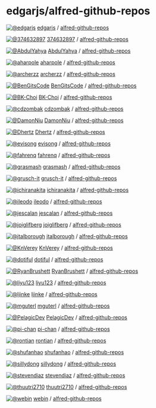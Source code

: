 # edgarjs/alfred-github-repos

[![@edgarjs](https://avatars.githubusercontent.com/u/12443?s=32&v=4)](https://github.com/edgarjs) [edgarjs](https://github.com/edgarjs) / [alfred-github-repos]()

[![@374632897](https://avatars.githubusercontent.com/u/15151718?s=32&v=4)](https://github.com/374632897) [374632897](https://github.com/374632897) / [alfred-github-repos](https://github.com/374632897/alfred-github-repos)

[![@AbdulYahya](https://avatars.githubusercontent.com/u/33635135?s=32&v=4)](https://github.com/AbdulYahya) [AbdulYahya](https://github.com/AbdulYahya) / [alfred-github-repos](https://github.com/AbdulYahya/alfred-github-repos)

[![@aharpole](https://avatars.githubusercontent.com/u/507570?s=32&v=4)](https://github.com/aharpole) [aharpole](https://github.com/aharpole) / [alfred-github-repos](https://github.com/aharpole/alfred-github-repos)

[![@archerzz](https://avatars.githubusercontent.com/u/4516?s=32&v=4)](https://github.com/archerzz) [archerzz](https://github.com/archerzz) / [alfred-github-repos](https://github.com/archerzz/alfred-github-repos)

[![@BenGitsCode](https://avatars.githubusercontent.com/u/16841950?s=32&v=4)](https://github.com/BenGitsCode) [BenGitsCode](https://github.com/BenGitsCode) / [alfred-github-repos](https://github.com/BenGitsCode/alfred-github-repos)

[![@BK-Choi](https://avatars.githubusercontent.com/u/17318061?s=32&v=4)](https://github.com/BK-Choi) [BK-Choi](https://github.com/BK-Choi) / [alfred-github-repos](https://github.com/BK-Choi/alfred-github-repos)

[![@cdzombak](https://avatars.githubusercontent.com/u/102904?s=32&v=4)](https://github.com/cdzombak) [cdzombak](https://github.com/cdzombak) / [alfred-github-repos](https://github.com/cdzombak/alfred-github-repos)

[![@DamonNiu](https://avatars.githubusercontent.com/u/30583842?s=32&v=4)](https://github.com/DamonNiu) [DamonNiu](https://github.com/DamonNiu) / [alfred-github-repos](https://github.com/DamonNiu/alfred-github-repos)

[![@Dhertz](https://avatars.githubusercontent.com/u/1764702?s=32&v=4)](https://github.com/Dhertz) [Dhertz](https://github.com/Dhertz) / [alfred-github-repos](https://github.com/Dhertz/alfred-github-repos)

[![@evisong](https://avatars.githubusercontent.com/u/651208?s=32&v=4)](https://github.com/evisong) [evisong](https://github.com/evisong) / [alfred-github-repos](https://github.com/evisong/alfred-github-repos)

[![@fahrenq](https://avatars.githubusercontent.com/u/10668780?s=32&v=4)](https://github.com/fahrenq) [fahrenq](https://github.com/fahrenq) / [alfred-github-repos](https://github.com/fahrenq/alfred-github-repos)

[![@grasmash](https://avatars.githubusercontent.com/u/539205?s=32&v=4)](https://github.com/grasmash) [grasmash](https://github.com/grasmash) / [alfred-github-repos](https://github.com/grasmash/alfred-github-repos)

[![@grusch-it](https://avatars.githubusercontent.com/u/6604918?s=32&v=4)](https://github.com/grusch-it) [grusch-it](https://github.com/grusch-it) / [alfred-github-repos](https://github.com/grusch-it/alfred-github-repos)

[![@ichiranakita](https://avatars.githubusercontent.com/u/8485688?s=32&v=4)](https://github.com/ichiranakita) [ichiranakita](https://github.com/ichiranakita) / [alfred-github-repos](https://github.com/ichiranakita/alfred-github-repos)

[![@ileodo](https://avatars.githubusercontent.com/u/3270410?s=32&v=4)](https://github.com/ileodo) [ileodo](https://github.com/ileodo) / [alfred-github-repos](https://github.com/ileodo/alfred-github-repos)

[![@jescalan](https://avatars.githubusercontent.com/u/556932?s=32&v=4)](https://github.com/jescalan) [jescalan](https://github.com/jescalan) / [alfred-github-repos](https://github.com/jescalan/alfred-github-repos)

[![@joiglifberg](https://avatars.githubusercontent.com/u/640695?s=32&v=4)](https://github.com/joiglifberg) [joiglifberg](https://github.com/joiglifberg) / [alfred-github-repos](https://github.com/joiglifberg/alfred-github-repos)

[![@jtalborough](https://avatars.githubusercontent.com/u/3274657?s=32&v=4)](https://github.com/jtalborough) [jtalborough](https://github.com/jtalborough) / [alfred-github-repos](https://github.com/jtalborough/alfred-github-repos)

[![@KnVerey](https://avatars.githubusercontent.com/u/4789493?s=32&v=4)](https://github.com/KnVerey) [KnVerey](https://github.com/KnVerey) / [alfred-github-repos](https://github.com/KnVerey/alfred-github-repos)

[![@dotiful](https://avatars.githubusercontent.com/u/25269527?s=32&v=4)](https://github.com/dotiful) [dotiful](https://github.com/dotiful) / [alfred-github-repos](https://github.com/dotiful/alfred-github-repos)

[![@RyanBrushett](https://avatars.githubusercontent.com/u/404837?s=32&v=4)](https://github.com/RyanBrushett) [RyanBrushett](https://github.com/RyanBrushett) / [alfred-github-repos](https://github.com/RyanBrushett/alfred-github-repos)

[![@liyu123](https://avatars.githubusercontent.com/u/11016039?s=32&v=4)](https://github.com/liyu123) [liyu123](https://github.com/liyu123) / [alfred-github-repos](https://github.com/liyu123/alfred-github-repos)

[![@ljinke](https://avatars.githubusercontent.com/u/1277690?s=32&v=4)](https://github.com/ljinke) [ljinke](https://github.com/ljinke) / [alfred-github-repos](https://github.com/ljinke/alfred-github-repos)

[![@mguterl](https://avatars.githubusercontent.com/u/3800?s=32&v=4)](https://github.com/mguterl) [mguterl](https://github.com/mguterl) / [alfred-github-repos](https://github.com/mguterl/alfred-github-repos)

[![@PelagicDev](https://avatars.githubusercontent.com/u/2034140?s=32&v=4)](https://github.com/PelagicDev) [PelagicDev](https://github.com/PelagicDev) / [alfred-github-repos](https://github.com/PelagicDev/alfred-github-repos)

[![@pi-chan](https://avatars.githubusercontent.com/u/3599510?s=32&v=4)](https://github.com/pi-chan) [pi-chan](https://github.com/pi-chan) / [alfred-github-repos](https://github.com/pi-chan/alfred-github-repos)

[![@rontian](https://avatars.githubusercontent.com/u/33887087?s=32&v=4)](https://github.com/rontian) [rontian](https://github.com/rontian) / [alfred-github-repos](https://github.com/rontian/alfred-github-repos)

[![@shufanhao](https://avatars.githubusercontent.com/u/11540660?s=32&v=4)](https://github.com/shufanhao) [shufanhao](https://github.com/shufanhao) / [alfred-github-repos](https://github.com/shufanhao/alfred-github-repos)

[![@sillydong](https://avatars.githubusercontent.com/u/1894696?s=32&v=4)](https://github.com/sillydong) [sillydong](https://github.com/sillydong) / [alfred-github-repos](https://github.com/sillydong/alfred-github-repos)

[![@stevendiaz](https://avatars.githubusercontent.com/u/9388588?s=32&v=4)](https://github.com/stevendiaz) [stevendiaz](https://github.com/stevendiaz) / [alfred-github-repos](https://github.com/stevendiaz/alfred-github-repos)

[![@thuutri2710](https://avatars.githubusercontent.com/u/53559948?s=32&v=4)](https://github.com/thuutri2710) [thuutri2710](https://github.com/thuutri2710) / [alfred-github-repos](https://github.com/thuutri2710/alfred-github-repos)

[![@webin](https://avatars.githubusercontent.com/u/866055?s=32&v=4)](https://github.com/webin) [webin](https://github.com/webin) / [alfred-github-repos](https://github.com/webin/alfred-github-repos)

